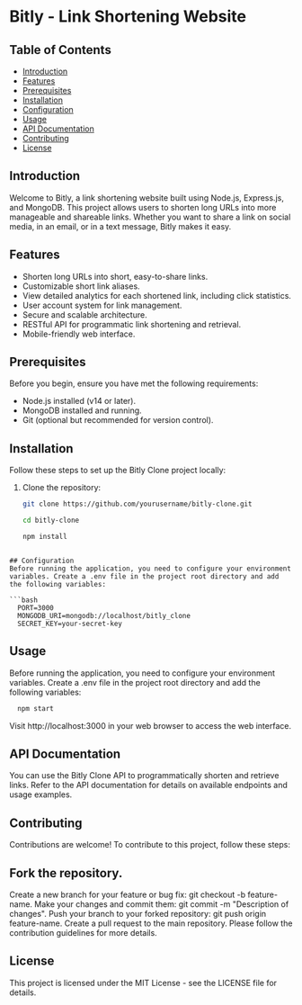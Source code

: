 # Bitly - Link Shortening Website

## Table of Contents

- [Introduction](#introduction)
- [Features](#features)
- [Prerequisites](#prerequisites)
- [Installation](#installation)
- [Configuration](#configuration)
- [Usage](#usage)
- [API Documentation](#api-documentation)
- [Contributing](#contributing)
- [License](#license)

## Introduction

Welcome to Bitly, a link shortening website built using Node.js, Express.js, and MongoDB. This project allows users to shorten long URLs into more manageable and shareable links. Whether you want to share a link on social media, in an email, or in a text message, Bitly makes it easy.

## Features

- Shorten long URLs into short, easy-to-share links.
- Customizable short link aliases.
- View detailed analytics for each shortened link, including click statistics.
- User account system for link management.
- Secure and scalable architecture.
- RESTful API for programmatic link shortening and retrieval.
- Mobile-friendly web interface.

## Prerequisites

Before you begin, ensure you have met the following requirements:

- Node.js installed (v14 or later).
- MongoDB installed and running.
- Git (optional but recommended for version control).

## Installation

Follow these steps to set up the Bitly Clone project locally:

1. Clone the repository:

   ```bash
   git clone https://github.com/yourusername/bitly-clone.git

   cd bitly-clone

   npm install
  ```

## Configuration
Before running the application, you need to configure your environment variables. Create a .env file in the project root directory and add the following variables:

  ```bash
    PORT=3000
    MONGODB_URI=mongodb://localhost/bitly_clone
    SECRET_KEY=your-secret-key
  ```

##  Usage
Before running the application, you need to configure your environment variables. Create a .env file in the project root directory and add the following variables:

  ```bash
    npm start
  ```

Visit http://localhost:3000 in your web browser to access the web interface.

## API Documentation
You can use the Bitly Clone API to programmatically shorten and retrieve links. Refer to the API documentation for details on available endpoints and usage examples.

## Contributing
Contributions are welcome! To contribute to this project, follow these steps:

## Fork the repository.
Create a new branch for your feature or bug fix: git checkout -b feature-name.
Make your changes and commit them: git commit -m "Description of changes".
Push your branch to your forked repository: git push origin feature-name.
Create a pull request to the main repository.
Please follow the contribution guidelines for more details.

## License
This project is licensed under the MIT License - see the LICENSE file for details.




